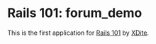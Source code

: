 # Rails 101: forum_demo

This is the first application for 
[Rails 101](http://rails-101.logdown.com/) by [XDite](http://blog.xdite.net/).
